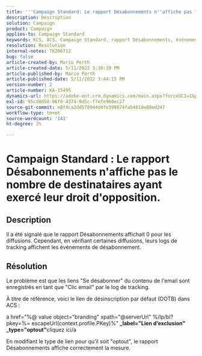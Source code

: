 ```yaml
---
title: '''Campaign Standard: Le rapport Désabonnements n''affiche pas le nombre de destinataires ayant exercé leur droit d''opposition."'
description: Description
solution: Campaign
product: Campaign
applies-to: Campaign Standard
keywords: KCS, ACS, Campaign Standard, rapport Désabonnements, événement de suivi Optout
resolution: Resolution
internal-notes: TK206712
bug: false
article-created-by: Mario Perth
article-created-date: 5/11/2022 3:30:39 PM
article-published-by: Mario Perth
article-published-date: 5/11/2022 3:44:15 PM
version-number: 2
article-number: KA-15495
dynamics-url: https://adobe-ent.crm.dynamics.com/main.aspx?forceUCI=1&pagetype=entityrecord&etn=knowledgearticle&id=6733084f-3fd1-ec11-a7b5-0022480a8d10
exl-id: 95cd8d58-06f6-4374-9d5c-f7efe960ec27
source-git-commit: e8f4ca2dd578944d4fe399074fab461de88ad247
workflow-type: tm+mt
source-wordcount: '141'
ht-degree: 2%

---
```


# Campaign Standard : Le rapport Désabonnements n&#39;affiche pas le nombre de destinataires ayant exercé leur droit d&#39;opposition.

## Description


Il a été signalé que le rapport Désabonnements affichait 0 pour les diffusions. Cependant, en vérifiant certaines diffusions, leurs logs de tracking affichent les événements de désabonnement.


## Résolution


Le problème est que les liens &quot;Se désabonner&quot; du contenu de l&#39;email sont enregistrés en tant que &quot;Clic email&quot; par le log de tracking.

À titre de référence, voici le lien de désinscription par défaut (OOTB) dans ACS :

a href=&quot;%@ value object=&quot;branding&quot; xpath=&quot;@serverUrl&quot; %/lp/bl?pkey=%= escapeUrl(context.profile.PKey)%&quot;<b> _label=&quot;Lien d’exclusion&quot; _type=&quot;optout&quot;</b>cliquez ici/a

En modifiant le type de lien pour qu’il soit &quot;optout&quot;, le rapport Désabonnements affiche correctement la mesure.
